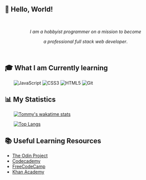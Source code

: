 <!--  I understand that one of the main advantages of markdown is that it can still be beautiful and legible as plain text. I am stretching its styling capabilities here by mixing in bits of html and other styles in order to create a good looking github profile page. My purpose for this page is to entice the hiring departments of potential employers that may not be programmers themselves. So if you see this and are horrified by the lack of beauty in its raw format, I apologize!  -->

## 👋 Hello, World! 

<br>

$$~I ~am ~a ~hobbyist ~programmer ~on ~a ~mission ~to ~become$$

$$~a ~professional ~full ~stack ~web ~developer.$$

<br>

## 🎓 What I am Currently learning
&nbsp;&nbsp;&nbsp;&nbsp;&nbsp;&nbsp; ![JavaScript](https://img.shields.io/badge/javascript-%23F7DF1E.svg?style=for-the-badge&logo=javascript&logoColor=black)
![CSS3](https://img.shields.io/badge/css3-%231572B6.svg?style=for-the-badge&logo=css3&logoColor=white)
![HTML5](https://img.shields.io/badge/html5-%23E34F26.svg?style=for-the-badge&logo=html5&logoColor=white)
![Git](https://img.shields.io/badge/git-%23F05033.svg?style=for-the-badge&logo=git&logoColor=white)

## 📊 My Statistics 
&nbsp;&nbsp;&nbsp;&nbsp;&nbsp;&nbsp; [![Tommy's wakatime stats](https://github-readme-stats.vercel.app/api/wakatime?username=michaelcoleman&v=2&custom_title=Time%20Spent%20Programming%20-%20This%20Week)](https://wakatime.com/@MichaelColeman)

&nbsp;&nbsp;&nbsp;&nbsp;&nbsp;&nbsp; [![Top Langs](https://github-readme-stats.vercel.app/api/top-langs/?username=MichaelColeman&layout=compact&custom_title=Most%20Used%20Languages%20-%20All%20Time)](https://github.com/MichaelColeman?tab=repositories)


## 📚 Useful Learning Resources
- [The Odin Project](https://www.theodinproject.com/)
- [Codecademy](https://www.codecademy.com/)
- [FreeCodeCamp](https://www.freecodecamp.org/)
- [Khan Academy](https://www.khanacademy.org/)
